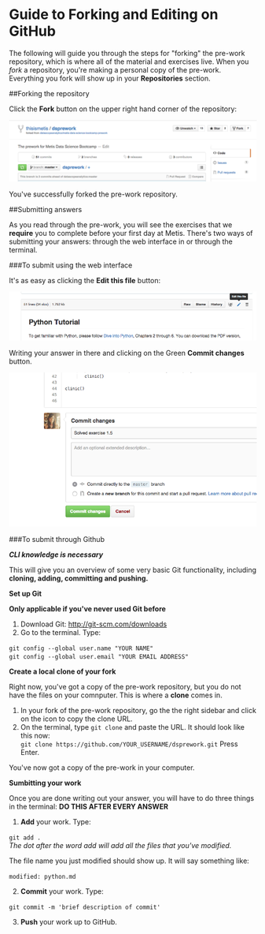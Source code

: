 # Guide to Forking and Editing on GitHub

The following will guide you through the steps for "forking" the pre-work repository, which is where all of the material and exercises live. When you _fork_ a repository, you&apos;re making a personal copy of the pre-work. Everything you fork will show up in your **Repositories** section.

##Forking the repository 

Click the **Fork** button on the upper right hand corner of the repository:

![fork](img/forking_repo.png)

You&apos;ve successfully forked the pre-work repository. 

##Submitting answers

As you read through the pre-work, you will see the exercises that we **require** you to complete before your first day at Metis. There's two ways of submitting your answers: through the web interface in or through the terminal. 

###To submit using the web interface

It's as easy as clicking the **Edit this file** button:

![fork](img/edit_file.png)

Writing your answer in there and clicking on the Green **Commit changes** button.   

![fork](img/commit_file.png)

###To submit through Github

__*CLI knowledge is necessary*__

This will give you an overview of some very basic Git functionality, including **cloning, adding, committing and pushing.**

**Set up Git**    

__Only applicable if you&apos;ve never used Git before__

1. Download Git: http://git-scm.com/downloads
2. Go to the terminal. Type:

`git config --global user.name "YOUR NAME"`  
`git config --global user.email "YOUR EMAIL ADDRESS"`

**Create a local clone of your fork**

Right now, you&apos;ve got a copy of the pre-work repository, but you do not have the files on your comnputer. This is where a **clone** comes in.

1. In your fork of the pre-work repository, go the the right sidebar and click on the icon to copy the clone URL. 
2. On the terminal, type `git clone` and paste the URL. It should look like this now:  
`git clone https://github.com/YOUR_USERNAME/dsprework.git`  Press Enter.

You&apos;ve now got a copy of the pre-work in your computer.

**Sumbitting your work**

Once you are done writing out your answer, you will have to do three things in the terminal:
**DO THIS AFTER EVERY ANSWER**  

1. **Add** your work. Type:  

`git add .`  
_The dot after the word add will add all the files that you've modified._  

The file name you just modified should show up. It will say something like:  
 
`modified: python.md` 

2. **Commit** your work. Type:

`git commit -m 'brief description of commit'`  

3. **Push** your work up to GitHub.



